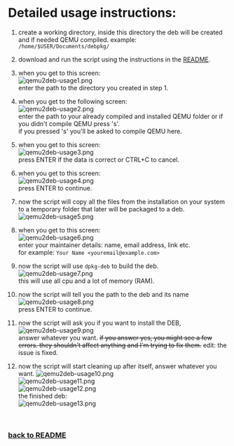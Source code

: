 # Detailed usage instructions:
1) create a working directory, inside this directory the deb will be created and if needed QEMU compiled. example: `/home/$USER/Documents/debpkg/`

2) download and run the script using the instructions in the [README](https://github.com/Itai-Nelken/qemu2deb-RPi#usage).

3) when you get to this screen:<br>
![qemu2deb-usage1.png](screenshots/usage/qemu2deb-usage1.png)<br>
enter the path to the directory you created in step 1.

4) when you get to the following screen:<br>
![qemu2deb-usage2.png](screenshots/usage/qemu2deb-usage2.png)<br>
enter the path to your already compiled and installed QEMU folder or if you didn't compile QEMU press 's'.<br>
if you pressed 's' you'll be asked to compile QEMU here.

5) when you get to this screen:<br>
![qemu2deb-usage3.png](screenshots/usage/qemu2deb-usage3.png)<br>
press ENTER if the data is correct or CTRL+C to cancel.

6) when you get to this screen:<br>
![qemu2deb-usage4.png](screenshots/usage/qemu2deb-usage4.png)<br>
press ENTER to continue.

7) now the script will copy all the files from the installation on your system to a temporary folder that later will be packaged to a deb.<br>
![qemu2deb-usage5.png](screenshots/usage/qemu2deb-usage5.png)<br>

8) when you get to this screen:<br>
![qemu2deb-usage6.png](screenshots/usage/qemu2deb-usage6.png)<br>
enter your maintainer details: name, email address, link etc.<br>
for example: `Your Name <youremail@example.com>`

9) now the script will use `dpkg-deb` to build the deb.<br>
![qemu2deb-usage7.png](screenshots/usage/qemu2deb-usage7.png)<br>
this will use all cpu and a lot of memory (RAM).

10) now the script will tell you the path to the deb and its name
![qemu2deb-usage8.png](screenshots/usage/qemu2deb-usage8.png)<br>
press ENTER to continue.

11) now the script will ask you if you want to install the DEB,
![qemu2deb-usage9.png](screenshots/usage/qemu2deb-usage9.png)<br>
answer whatever you want. ~~if you answer yes, you might see a few errors. they shouldn't affect anything and I'm trying to fix them.~~ edit: the issue is fixed.

12) now the script will start cleaning up after itself, answer whatever you want.
![qemu2deb-usage10.png](screenshots/usage/qemu2deb-usage10.png)<br>
![qemu2deb-usage11.png](screenshots/usage/qemu2deb-usage11.png)<br>
![qemu2deb-usage12.png](screenshots/usage/qemu2deb-usage12.png)<br>
the finished deb:<br>
![qemu2deb-usage13.png](screenshots/usage/qemu2deb-usage13.png)<br>
<br>

### [back to README](https://github.com/Itai-Nelken/qemu2deb-RPi#qemu2deb-rpi)
